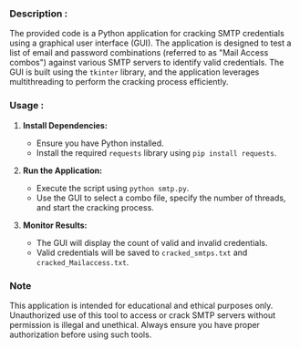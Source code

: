 ### Description :

The provided code is a Python application for cracking SMTP credentials using a graphical user interface (GUI). The application is designed to test a list of email and password combinations (referred to as "Mail Access combos") against various SMTP servers to identify valid credentials. The GUI is built using the `tkinter` library, and the application leverages multithreading to perform the cracking process efficiently.

### Usage : 

1. **Install Dependencies:**
   - Ensure you have Python installed.
   - Install the required `requests` library using `pip install requests`.

2. **Run the Application:**
   - Execute the script using `python smtp.py`.
   - Use the GUI to select a combo file, specify the number of threads, and start the cracking process.

3. **Monitor Results:**
   - The GUI will display the count of valid and invalid credentials.
   - Valid credentials will be saved to `cracked_smtps.txt` and `cracked_Mailaccess.txt`.

### Note

This application is intended for educational and ethical purposes only. Unauthorized use of this tool to access or crack SMTP servers without permission is illegal and unethical. Always ensure you have proper authorization before using such tools.
